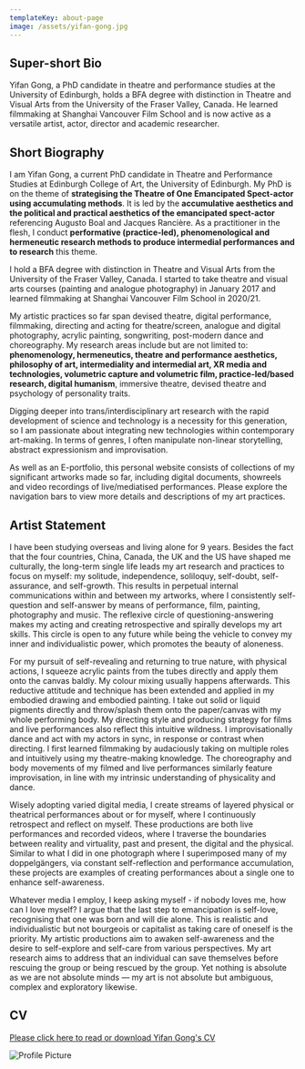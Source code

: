 ```yaml
---
templateKey: about-page
image: /assets/yifan-gong.jpg
---
```

## Super-short Bio

Yifan Gong, a PhD candidate in theatre and performance studies at the University of Edinburgh, holds a BFA degree with distinction in Theatre and Visual Arts from the University of the Fraser Valley, Canada. He learned filmmaking at Shanghai Vancouver Film School and is now active as a versatile artist, actor, director and academic researcher.

<div class="lines-1"></div>

## Short Biography

<div class="lines-1"></div>

<!--StartFragment-->

I am Yifan Gong, a current PhD candidate in Theatre and Performance Studies at Edinburgh College of Art, the University of Edinburgh. My PhD is on the theme of **strategising the Theatre of One Emancipated Spect-actor using accumulating methods**. It is led by the **accumulative aesthetics and the political and practical aesthetics of the emancipated spect-actor** referencing Augusto Boal and Jacques Rancière. As a practitioner in the flesh, I conduct **performative (practice-led), phenomenological and hermeneutic research methods to produce intermedial performances and to research** this theme. 

I hold a BFA degree with distinction in Theatre and Visual Arts from the University of the Fraser Valley, Canada. I started to take theatre and visual arts courses (painting and analogue photography) in January 2017 and learned filmmaking at Shanghai Vancouver Film School in 2020/21. 

My artistic practices so far span devised theatre, digital performance, filmmaking, directing and acting for theatre/screen, analogue and digital photography, acrylic painting, songwriting, post-modern dance and choreography. My research areas include but are not limited to: **phenomenology, hermeneutics, theatre and performance aesthetics, philosophy of art, intermediality and intermedial art, XR media and technologies, volumetric capture and volumetric film, practice-led/based research, digital humanism**, immersive theatre, devised theatre and psychology of personality traits. 

Digging deeper into trans/interdisciplinary art research with the rapid development of science and technology is a necessity for this generation, so I am passionate about integrating new technologies within contemporary art-making. In terms of genres, I often manipulate non-linear storytelling, abstract expressionism and improvisation. 

As well as an E-portfolio, this personal website consists of collections of my significant artworks made so far, including digital documents, showreels and video recordings of live/mediatised performances. Please explore the navigation bars to view more details and descriptions of my art practices.

<!--EndFragment-->

<div class="lines-1"></div>

## Artist Statement

<!--StartFragment-->

I have been studying overseas and living alone for 9 years. Besides the fact that the four countries, China, Canada, the UK and the US have shaped me culturally, the long-term single life leads my art research and practices to focus on myself: my solitude, independence, soliloquy, self-doubt, self-assurance, and self-growth. This results in perpetual internal communications within and between my artworks, where I consistently self-question and self-answer by means of performance, film, painting, photography and music. The reflexive circle of questioning-answering makes my acting and creating retrospective and spirally develops my art skills. This circle is open to any future while being the vehicle to convey my inner and individualistic power, which promotes the beauty of aloneness.

For my pursuit of self-revealing and returning to true nature, with physical actions, I squeeze acrylic paints from the tubes directly and apply them onto the canvas baldly. My colour mixing usually happens afterwards. This reductive attitude and technique has been extended and applied in my embodied drawing and embodied painting. I take out solid or liquid pigments directly and throw/splash them onto the paper/canvas with my whole performing body. My directing style and producing strategy for films and live performances also reflect this intuitive wildness. I improvisationally dance and act with my actors in sync, in response or contrast when directing. I first learned filmmaking by audaciously taking on multiple roles and intuitively using my theatre-making knowledge. The choreography and body movements of my filmed and live performances similarly feature improvisation, in line with my intrinsic understanding of physicality and dance.

Wisely adopting varied digital media, I create streams of layered physical or theatrical performances about or for myself, where I continuously retrospect and reflect on myself. These productions are both live performances and recorded videos, where I traverse the boundaries between reality and virtuality, past and present, the digital and the physical. Similar to what I did in one photograph where I superimposed many of my doppelgängers, via constant self-reflection and performance accumulation, these projects are examples of creating performances about a single one to enhance self-awareness.

Whatever media I employ, I keep asking myself - if nobody loves me, how can I love myself? I argue that the last step to emancipation is self-love, recognising that one was born and will die alone. This is realistic and individualistic but not bourgeois or capitalist as taking care of oneself is the priority. My artistic productions aim to awaken self-awareness and the desire to self-explore and self-care from various perspectives. My art research aims to address that an individual can save themselves before rescuing the group or being rescued by the group. Yet nothing is absolute as we are not absolute minds — my art is not absolute but ambiguous, complex and exploratory likewise.

<!--EndFragment-->

<div class="lines-1"></div>

## CV

[Please click here to read or download Yifan Gong's CV](/assets/yifan-gong-cv-2024oct.pdf)

<div class="lines-1"></div>

![Profile Picture](/assets/dsc01939.jpg)